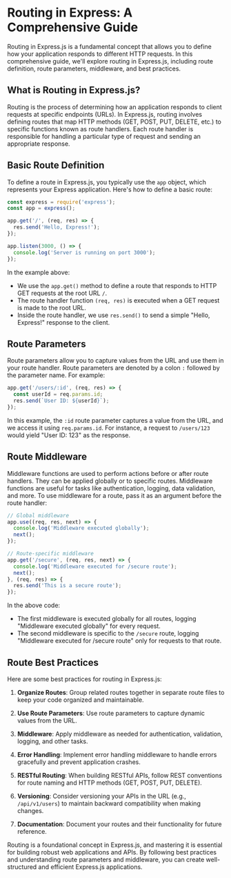 # Routing in Express: A Comprehensive Guide

Routing in Express.js is a fundamental concept that allows you to define how your application responds to different HTTP requests. In this comprehensive guide, we'll explore routing in Express.js, including route definition, route parameters, middleware, and best practices.

## What is Routing in Express.js?

Routing is the process of determining how an application responds to client requests at specific endpoints (URLs). In Express.js, routing involves defining routes that map HTTP methods (GET, POST, PUT, DELETE, etc.) to specific functions known as route handlers. Each route handler is responsible for handling a particular type of request and sending an appropriate response.

## Basic Route Definition

To define a route in Express.js, you typically use the `app` object, which represents your Express application. Here's how to define a basic route:

```javascript
const express = require('express');
const app = express();

app.get('/', (req, res) => {
  res.send('Hello, Express!');
});

app.listen(3000, () => {
  console.log('Server is running on port 3000');
});
```

In the example above:

- We use the `app.get()` method to define a route that responds to HTTP GET requests at the root URL `/`.
- The route handler function `(req, res)` is executed when a GET request is made to the root URL.
- Inside the route handler, we use `res.send()` to send a simple "Hello, Express!" response to the client.

## Route Parameters

Route parameters allow you to capture values from the URL and use them in your route handler. Route parameters are denoted by a colon `:` followed by the parameter name. For example:

```javascript
app.get('/users/:id', (req, res) => {
  const userId = req.params.id;
  res.send(`User ID: ${userId}`);
});
```

In this example, the `:id` route parameter captures a value from the URL, and we access it using `req.params.id`. For instance, a request to `/users/123` would yield "User ID: 123" as the response.

## Route Middleware

Middleware functions are used to perform actions before or after route handlers. They can be applied globally or to specific routes. Middleware functions are useful for tasks like authentication, logging, data validation, and more. To use middleware for a route, pass it as an argument before the route handler:

```javascript
// Global middleware
app.use((req, res, next) => {
  console.log('Middleware executed globally');
  next();
});

// Route-specific middleware
app.get('/secure', (req, res, next) => {
  console.log('Middleware executed for /secure route');
  next();
}, (req, res) => {
  res.send('This is a secure route');
});
```

In the above code:

- The first middleware is executed globally for all routes, logging "Middleware executed globally" for every request.
- The second middleware is specific to the `/secure` route, logging "Middleware executed for /secure route" only for requests to that route.

## Route Best Practices

Here are some best practices for routing in Express.js:

1. **Organize Routes**: Group related routes together in separate route files to keep your code organized and maintainable.

2. **Use Route Parameters**: Use route parameters to capture dynamic values from the URL.

3. **Middleware**: Apply middleware as needed for authentication, validation, logging, and other tasks.

4. **Error Handling**: Implement error handling middleware to handle errors gracefully and prevent application crashes.

5. **RESTful Routing**: When building RESTful APIs, follow REST conventions for route naming and HTTP methods (GET, POST, PUT, DELETE).

6. **Versioning**: Consider versioning your APIs in the URL (e.g., `/api/v1/users`) to maintain backward compatibility when making changes.

7. **Documentation**: Document your routes and their functionality for future reference.

Routing is a foundational concept in Express.js, and mastering it is essential for building robust web applications and APIs. By following best practices and understanding route parameters and middleware, you can create well-structured and efficient Express.js applications.